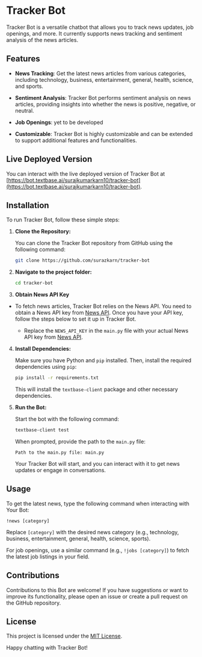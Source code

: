 # Tracker Bot

Tracker Bot is a versatile chatbot that allows you to track news updates, job openings, and more. It currently supports news tracking and sentiment analysis of the news articles.

## Features

- **News Tracking**: Get the latest news articles from various categories, including technology, business, entertainment, general, health, science, and sports.

- **Sentiment Analysis**: Tracker Bot performs sentiment analysis on news articles, providing insights into whether the news is positive, negative, or neutral.

- **Job Openings**: yet to be developed

- **Customizable**: Tracker Bot is highly customizable and can be extended to support additional features and functionalities.

## Live Deployed Version

You can interact with the live deployed version of Tracker Bot at [https://bot.textbase.ai/surajkumarkarn10/tracker-bot](https://bot.textbase.ai/surajkumarkarn10/tracker-bot).


## Installation

To run Tracker Bot, follow these simple steps:

1. **Clone the Repository:**

   You can clone the Tracker Bot repository from GitHub using the following command:

   ```bash
   git clone https://github.com/surazkarn/tracker-bot
   ```

2. **Navigate to the project folder:**

   ```bash
   cd tracker-bot
   ```

3. **Obtain News API Key**

- To fetch news articles, Tracker Bot relies on the News API. You need to obtain a News API key from [News API](https://newsapi.org/). Once you have your API key, follow the steps below to set it up in Tracker Bot.

   - Replace the `NEWS_API_KEY` in the `main.py` file with your actual News API key from [News API](https://newsapi.org/).

4. **Install Dependencies:**

   Make sure you have Python and `pip` installed. Then, install the required dependencies using `pip`:

   ```bash
   pip install -r requirements.txt
   ```

   This will install the `textbase-client` package and other necessary dependencies.

5. **Run the Bot:**

   Start the bot with the following command:

   ```bash
   textbase-client test
   ```

   When prompted, provide the path to the `main.py` file:

   ```
   Path to the main.py file: main.py
   ```

   Your Tracker Bot will start, and you can interact with it to get news updates or engage in conversations.

## Usage

To get the latest news, type the following command when interacting with Your Bot:

```
!news [category]
```

Replace `[category]` with the desired news category (e.g., technology, business, entertainment, general, health, science, sports).

For job openings, use a similar command (e.g., `!jobs [category]`) to fetch the latest job listings in your field.

## Contributions

Contributions to this Bot are welcome! If you have suggestions or want to improve its functionality, please open an issue or create a pull request on the GitHub repository.

## License

This project is licensed under the [MIT License](LICENSE).

Happy chatting with Tracker Bot!